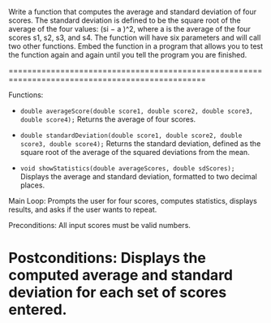 Write a function that computes the average and standard deviation of four scores.
The standard deviation is defined to be the square root of the average of the four
values: (si − a )^2, where a is the average of the four scores s1, s2, s3, and s4. The function
will have six parameters and will call two other functions. Embed the function
in a program that allows you to test the function again and again until you tell the
program you are finished.

================================================================================================

Functions:

- `double averageScore(double score1, double score2, double score3, double score4);`
  Returns the average of four scores.

- `double standardDeviation(double score1, double score2, double score3, double score4);`
  Returns the standard deviation, defined as the square root of the average of the
  squared deviations from the mean.

- `void showStatistics(double averageScores, double sdScores);`
  Displays the average and standard deviation, formatted to two decimal places.

Main Loop:
Prompts the user for four scores, computes statistics, displays results,
and asks if the user wants to repeat.

Preconditions:
All input scores must be valid numbers.

Postconditions:
Displays the computed average and standard deviation for each set of scores entered.
==================================================================================================